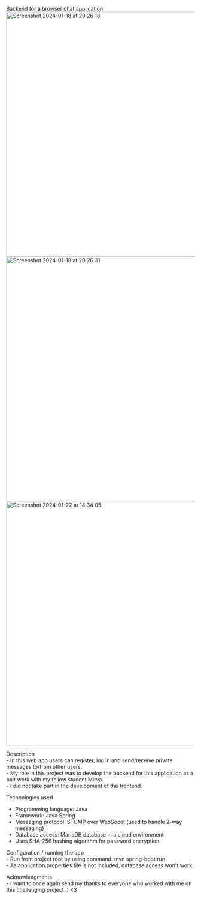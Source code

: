 Backend for a browser chat application
<img width="652" alt="Screenshot 2024-01-18 at 20 26 18" src="https://github.com/satukon/Chat-App-backend/assets/113008423/389820c5-9a19-4877-af61-1963b9183682">
<img width="652" alt="Screenshot 2024-01-18 at 20 26 31" src="https://github.com/satukon/Chat-App-backend/assets/113008423/0bc03901-e4fb-4634-af15-82f1d72d570a">
<img width="652" alt="Screenshot 2024-01-22 at 14 34 05" src="https://github.com/satukon/Chat-App-backend/assets/113008423/a4183309-c71e-41b0-9762-5b30bd567655">

<p></p>
Description<br>
- In this web app users can reqister, log in and send/receive private messages to/from other users.<br>
- My role in this project was to develop the backend for this application as a pair work with my fellow student Mirva.<br>
- I did not take part in the development of the frontend.<p></p>
  
Technologies used<br>
- Programming language: Java
- Framework: Java Spring
- Messaging protocol: STOMP over WebSocet (used to handle 2-way messaging)
- Database access: MariaDB database in a cloud environment
- Uses SHA-256 hashing algorithm for password encryption
<p></p>
Configuration / running the app<br>
- Run from project root by using command: mvn spring-boot:run<br>
- As application.properties file is not included, database access won't work
<p></p>
Acknowledgments<br>
- I want to once again send my thanks to everyone who worked with me on this challenging project :) <3

